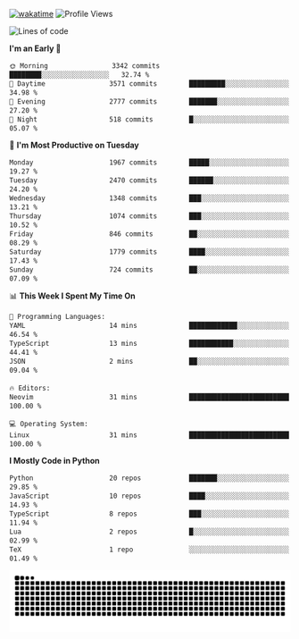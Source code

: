 [![wakatime](https://wakatime.com/badge/user/b920b284-3cde-4cd4-b72e-f7f22d050b16.svg)](https://wakatime.com/@b920b284-3cde-4cd4-b72e-f7f22d050b16)
![Profile Views](http://img.shields.io/badge/Profile%20Views-4586-blue)
<!--START_SECTION:waka-->
![Lines of code](https://img.shields.io/badge/From%20Hello%20World%20I%27ve%20Written-9.1%20million%20lines%20of%20code-blue)

**I'm an Early 🐤** 

```text
🌞 Morning                3342 commits        ████████░░░░░░░░░░░░░░░░░   32.74 % 
🌆 Daytime                3571 commits        █████████░░░░░░░░░░░░░░░░   34.98 % 
🌃 Evening                2777 commits        ███████░░░░░░░░░░░░░░░░░░   27.20 % 
🌙 Night                  518 commits         █░░░░░░░░░░░░░░░░░░░░░░░░   05.07 % 
```
📅 **I'm Most Productive on Tuesday** 

```text
Monday                   1967 commits        █████░░░░░░░░░░░░░░░░░░░░   19.27 % 
Tuesday                  2470 commits        ██████░░░░░░░░░░░░░░░░░░░   24.20 % 
Wednesday                1348 commits        ███░░░░░░░░░░░░░░░░░░░░░░   13.21 % 
Thursday                 1074 commits        ███░░░░░░░░░░░░░░░░░░░░░░   10.52 % 
Friday                   846 commits         ██░░░░░░░░░░░░░░░░░░░░░░░   08.29 % 
Saturday                 1779 commits        ████░░░░░░░░░░░░░░░░░░░░░   17.43 % 
Sunday                   724 commits         ██░░░░░░░░░░░░░░░░░░░░░░░   07.09 % 
```


📊 **This Week I Spent My Time On** 

```text
💬 Programming Languages: 
YAML                     14 mins             ████████████░░░░░░░░░░░░░   46.54 % 
TypeScript               13 mins             ███████████░░░░░░░░░░░░░░   44.41 % 
JSON                     2 mins              ██░░░░░░░░░░░░░░░░░░░░░░░   09.04 % 

🔥 Editors: 
Neovim                   31 mins             █████████████████████████   100.00 % 

💻 Operating System: 
Linux                    31 mins             █████████████████████████   100.00 % 
```

**I Mostly Code in Python** 

```text
Python                   20 repos            ███████░░░░░░░░░░░░░░░░░░   29.85 % 
JavaScript               10 repos            ████░░░░░░░░░░░░░░░░░░░░░   14.93 % 
TypeScript               8 repos             ███░░░░░░░░░░░░░░░░░░░░░░   11.94 % 
Lua                      2 repos             █░░░░░░░░░░░░░░░░░░░░░░░░   02.99 % 
TeX                      1 repo              ░░░░░░░░░░░░░░░░░░░░░░░░░   01.49 % 
```




<!--END_SECTION:waka-->
![Snake animation](https://raw.githubusercontent.com/timmypidashev/timmypidashev/main/commits.svg)
